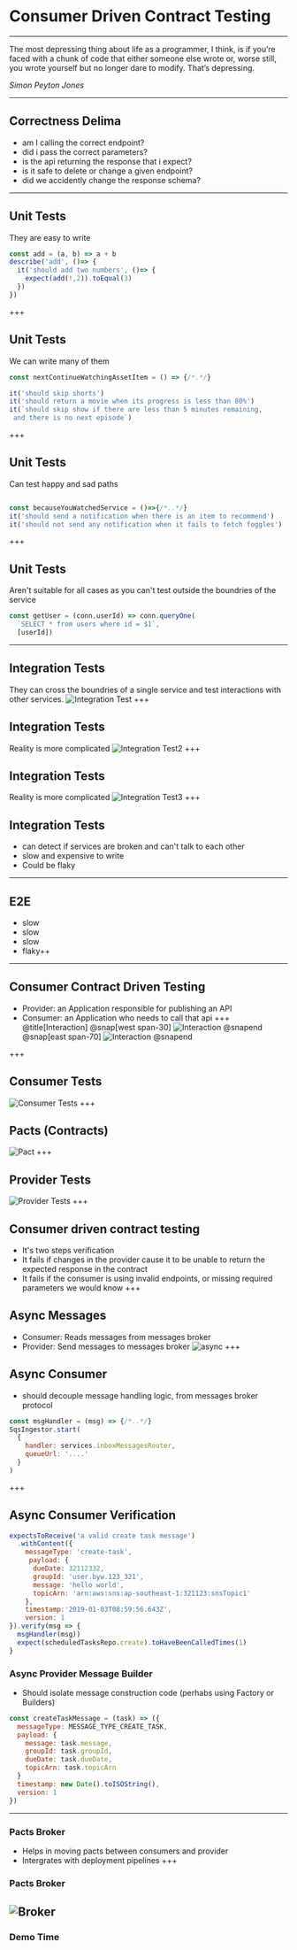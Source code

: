 # Consumer Driven Contract Testing

---
The most depressing thing about life as a programmer, I think, is if you’re faced with a chunk of code that either someone else wrote or, worse still, you wrote yourself but no longer dare to modify. That’s depressing.

*Simon Peyton Jones*

---
## Correctness Delima
- am I calling the correct endpoint?
- did i pass the correct parameters?
- is the api returning the response that i expect?
- is it safe to delete or change a given endpoint?
- did we accidently change the response schema?
---
## Unit Tests
They are easy to write
```javascript
const add = (a, b) => a + b
describe('add', ()=> {
  it('should add two numbers', ()=> {
    expect(add(!,2)).toEqual(3)
  })
})
```
+++
## Unit Tests
We can write many of them
```javascript
const nextContinueWatchingAssetItem = () => {/*.*/}

it('should skip shorts')
it('should return a movie when its progress is less than 80%')
it(`should skip show if there are less than 5 minutes remaining,
 and there is no next episode`)
```
+++
## Unit Tests
Can test happy and sad paths
```javascript

const becauseYouWatchedService = ()=>{/*..*/}
it('should send a notification when there is an item to recommend')
it('should not send any notification when it fails to fetch foggles')
```
+++
## Unit Tests
Aren't suitable for all cases as you can't test outside the boundries of the service
```javascript
const getUser = (conn,userId) => conn.queryOne(
  `SELECT * from users where id = $1`,
  [userId])
```
---
## Integration Tests
They can cross the boundries of a single service and test interactions with other services.
![Integration Test](./assets/imgs/integration-test1.png)
+++
## Integration Tests
Reality is more complicated
![Integration Test2](./assets/imgs/integration-test2.png)
+++
## Integration Tests
Reality is more complicated
![Integration Test3](./assets/imgs/integration-test3.png)
+++
## Integration Tests
 - can detect if services are broken and can't talk to each other
 - slow and expensive to write
 - Could be flaky
---
## E2E
 - slow
 - slow
 - slow
 - flaky++
---
## Consumer Contract Driven Testing
- Provider: an Application responsible for publishing an API
- Consumer: an Application who needs to call that api
+++
@title[Interaction]
@snap[west span-30]
![Interaction](./assets/imgs/interaction.png)
@snapend
@snap[east span-70]
![Interaction](./assets/imgs/interaction-json.png)
@snapend

+++
## Consumer Tests
![Consumer Tests](./assets/imgs/consumer-test.png)
+++
## Pacts (Contracts)
![Pact](https://blobscdn.gitbook.com/v0/b/gitbook-28427.appspot.com/o/assets%2F-LC2AYrI9MJa-_aAjE1u%2F-LN88wE6mKsXwlpUIcxu%2F-LN88wz2fQfOYHvvZS9d%2Fpact-file.png?generation=1537751897366466&alt=media)
+++
## Provider Tests
![Provider Tests](https://blobscdn.gitbook.com/v0/b/gitbook-28427.appspot.com/o/assets%2F-LC2AYrI9MJa-_aAjE1u%2F-LN88wE6mKsXwlpUIcxu%2F-LN88wz4Eubp8M6KhgzM%2Fpact-verification.png?generation=1537751898715076&alt=media)
+++
## Consumer driven contract testing
- It's two steps verification
- It fails if changes in the provider cause it to be unable to return the expected response in the contract
- It fails if the consumer is using invalid endpoints, or missing required parameters we would know
+++
## Async Messages
- Consumer: Reads messages from messages broker
- Provider: Send messages to messages broker
![async](assets/imgs/async-msg.png)
+++
## Async Consumer
 - should decouple message handling logic, from messages broker protocol
```javascript
const msgHandler = (msg) => {/*..*/}
SqsIngestor.start(
  {
    handler: services.inboxMessagesRouter,
    queueUrl: '....'
  }
)
```
+++
## Async Consumer Verification
```javascript
expectsToReceive('a valid create task message')
  .withContent({
    messageType: 'create-task',
     payload: {
      dueDate: 32112332,
      groupId: 'user.byw.123_321',
      message: 'hello world',
      topicArn: 'arn:aws:sns:ap-southeast-1:321123:snsTopic1'
    },
    timestamp:'2019-01-03T08:59:56.643Z',
    version: 1
}).verify(msg => {
  msgHandler(msg))
  expect(scheduledTasksRepo.create).toHaveBeenCalledTimes(1)
}
```
### Async Provider Message Builder
- Should isolate message construction code (perhabs using Factory or Builders)
```javascript
const createTaskMessage = (task) => ({
  messageType: MESSAGE_TYPE_CREATE_TASK,
  payload: {
    message: task.message,
    groupId: task.groupId,
    dueDate: task.dueDate,
    topicArn: task.topicArn
  }
  timestamp: new Date().toISOString(),
  version: 1
})
```
---
### Pacts Broker
- Helps in moving pacts between consumers and provider
- Intergrates with deployment pipelines
+++
### Pacts Broker
![Broker](https://raw.githubusercontent.com/wiki/pact-foundation/pact_broker/images/webhook_end_to_end.png)
---
### Demo Time